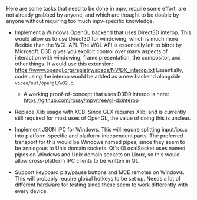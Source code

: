 Here are some tasks that need to be done in mpv, require some effort, are not already grabbed by anyone, and which are thought to be doable by anyone without requiring too much mpv-specific knowledge.

- Implement a Windows OpenGL backend that uses Direct3D interop. This would allow us to use Direct3D for windowing, which is much more flexible than the WGL API. The WGL API is essentially left to bitrot by Microsoft. D3D gives you explicit control over many aspects of interaction with windowing, frame presentation, the compositor, and other things. It would use this extension: https://www.opengl.org/registry/specs/NV/DX_interop.txt Essentially, code using the interop would be added as a new backend alongside ``video/out/opengl/w32.c``.
  - A working proof-of-concept that uses D3D9 interop is here: https://github.com/rossy/mpv/tree/gl-dxinterop

- Replace Xlib usage with XCB. Since GLX requires Xlib, and is currently still required for most uses of OpenGL, the value of doing this is unclear.

- Implement JSON IPC for Windows. This will require splitting input/ipc.c into platform-specific and platform-independent parts. The preferred transport for this would be Windows named pipes, since they seem to be analogous to Unix domain sockets. Qt's QLocalSocket uses named pipes on Windows and Unix domain sockets on Linux, so this would allow cross-platform IPC clients to be written in Qt.

- Support keyboard play/pause buttons and MCE remotes on Windows. This will probably require global hotkeys to be set up. Needs a lot of different hardware for testing since these seem to work differently with every device.